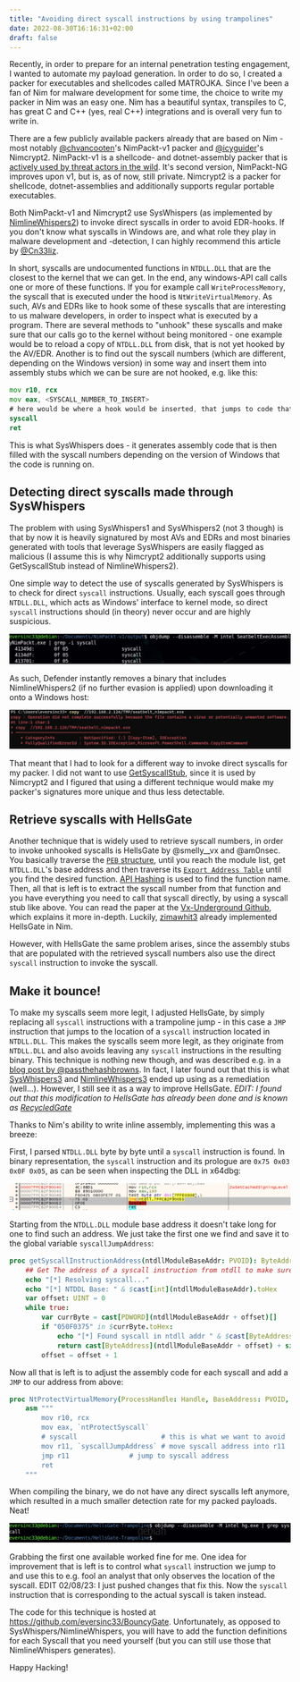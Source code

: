 ```yaml
---
title: "Avoiding direct syscall instructions by using trampolines"
date: 2022-08-30T16:16:31+02:00
draft: false
---
```


Recently, in order to prepare for an internal penetration testing engagement, I wanted to automate my payload generation. In order to do so, I created a packer for executables and shellcodes called MATROJKA. Since I've been a fan of Nim for malware development for some time, the choice to write my packer in Nim was an easy one. Nim has a beautiful syntax, transpiles to C, has great C and C++ (yes, real C++) integrations and is overall very fun to write in.

There are a few publicly available packers already that are based on Nim - most notably [@chvancooten](https://github.com/chvancooten/NimPackt-v1)'s NimPackt-v1 packer and [@icyguider](https://github.com/icyguider/Nimcrypt2)'s Nimcrypt2. NimPackt-v1 is a shellcode- and dotnet-assembly packer that is [actively used by threat actors in the wild](https://twitter.com/blackorbird/status/1553685027753365505). It's second version, NimPackt-NG improves upon v1, but is, as of now, still private. Nimcrypt2 is a packer for shellcode, dotnet-assemblies and additionally supports regular portable executables. 

Both NimPackt-v1 and Nimcrypt2 use SysWhispers (as implemented by [NimlineWhispers2](https://github.com/ajpc500/NimlineWhispers2)) to invoke direct syscalls in order to avoid EDR-hooks. If you don't know what syscalls in Windows are, and what role they play in malware development and -detection, I can highly recommend this article by [@Cn33liz](https://outflank.nl/blog/2019/06/19/red-team-tactics-combining-direct-system-calls-and-srdi-to-bypass-av-edr/).

In short, syscalls are undocumented functions in `NTDLL.DLL` that are the closest to the kernel that we can get. In the end, any windows-API call calls one or more of these functions. If you for example call `WriteProcessMemory`, the syscall that is executed under the hood is `NtWriteVirtualMemory`. As such, AVs and EDRs like to hook some of these syscalls that are interesting to us malware developers, in order to inspect what is executed by a program. There are several methods to "unhook" these syscalls and make sure that our calls go to the kernel without being monitored - one example would be to reload a copy of `NTDLL.DLL` from disk, that is not yet hooked by the AV/EDR. Another is to find out the syscall numbers (which are different, depending on the Windows version) in some way and insert them into assembly stubs which we can be sure are not hooked, e.g. like this:

```asm
mov r10, rcx
mov eax, <SYSCALL_NUMBER_TO_INSERT>
# here would be where a hook would be inserted, that jumps to code that belongs to the AV/EDR
syscall   
ret
```

This is what SysWhispers does - it generates assembly code that is then filled with the syscall numbers depending on the version of Windows that the code is running on.

## Detecting direct syscalls made through SysWhispers

The problem with using SysWhispers1 and SysWhispers2 (not 3 though) is that by now it is heavily signatured by most AVs and EDRs and most binaries generated with tools that leverage SysWhispers are easily flagged as malicious (I assume this is why Nimcrypt2 additionally supports using GetSyscallStub instead of NimlineWhispers2).

One simple way to detect the use of syscalls generated by SysWhispers is to check for direct `syscall` instructions. Usually, each syscall goes through `NTDLL.DLL`, which acts as Windows' interface to kernel mode, so direct `syscall` instructions should (in theory) never occur and are highly suspicious.

![Objdump](/objdump_syscall.png)

As such, Defender instantly removes a binary that includes NimlineWhispers2 (if no further evasion is applied) upon downloading it onto a Windows host:

![Defender](/defender.png)

That meant that I had to look for a different way to invoke direct syscalls for my packer. I did not want to use [GetSyscallStub](https://github.com/S3cur3Th1sSh1t/NimGetSyscallStub/blob/main/GetSyscallStub.nim), since it is used by Nimcrypt2 and I figured that using a different technique would make my packer's signatures more unique and thus less detectable.

## Retrieve syscalls with HellsGate

Another technique that is widely used to retrieve syscall numbers, in order to invoke unhooked syscalls is HellsGate by @smelly__vx and @am0nsec. You basically traverse the [`PEB` structure](https://malwareandstuff.com/peb-where-magic-is-stored/), until you reach the module list, get `NTDLL.DLL`'s base address and then traverse its [`Export Address Table`](https://dev.to/wireless90/exploring-the-export-table-windows-pe-internals-4l47) until you find the desired function. [API Hashing](https://www.ired.team/offensive-security/defense-evasion/windows-api-hashing-in-malware) is used to find the function name. Then, all that is left is to extract the syscall number from that function and you have everything you need to call that syscall directly, by using a syscall stub like above. You can read the paper at the [Vx-Underground Github](https://github.com/vxunderground/VXUG-Papers/tree/main/Hells%20Gate), which explains it more in-depth. Luckily, [zimawhit3](https://github.com/zimawhit3/HellsGateNim) already implemented HellsGate in Nim. 

However, with HellsGate the same problem arises, since the assembly stubs that are populated with the retrieved syscall numbers also use the direct `syscall` instruction to invoke the syscall.

## Make it bounce!

To make my syscalls seem more legit, I adjusted HellsGate, by simply replacing all `syscall` instructions with a trampoline jump - in this case a `JMP` instruction that jumps to the location of a `syscall` instruction located in `NTDLL.DLL`. This makes the syscalls seem more legit, as they originate from `NTDLL.DLL` and also avoids leaving any `syscall` instructions in the resulting binary. This technique is nothing new though, and was described e.g. in a [blog post by @passthehashbrowns](https://passthehashbrowns.github.io/hiding-your-syscalls). In fact, I later found out that this is what [SysWhispers3](https://klezvirus.github.io/RedTeaming/AV_Evasion/NoSysWhisper/) and [NimlineWhispers3](https://github.com/klezVirus/NimlineWhispers3) ended up using as a remediation (well...). However, I still see it as a way to improve HellsGate. <i>EDIT: I found out that this modification to HellsGate has already been done and is known as [RecycledGate](https://github.com/thefLink/RecycledGate)</i>

Thanks to Nim's ability to write inline assembly, implementing this was a breeze:

First, I parsed `NTDLL.DLL` byte by byte until a `syscall` instruction is found. In binary representation, the `syscall` instruction and its prologue are `0x75 0x03 0x0F 0x05`, as can be seen when inspecting the DLL in x64dbg:

![X64](/dbg.png)

Starting from the `NTDLL.DLL` module base address it doesn't take long for one to find such an address. We just take the first one we find and save it to the global variable `syscallJumpAddress`:

```nim
proc getSyscallInstructionAddress(ntdllModuleBaseAddr: PVOID): ByteAddress =
    ## Get The address of a syscall instruction from ntdll to make sure all syscalls go through ntdll
    echo "[*] Resolving syscall..."
    echo "[*] NTDDL Base: " & $cast[int](ntdllModuleBaseAddr).toHex
    var offset: UINT = 0
    while true:
        var currByte = cast[PDWORD](ntdllModuleBaseAddr + offset)[]
        if "050F0375" in $currByte.toHex:
            echo "[*] Found syscall in ntdll addr " & $cast[ByteAddress](ntdllModuleBaseAddr + offset).toHex & ": " & $currByte.toHex
            return cast[ByteAddress](ntdllModuleBaseAddr + offset) + sizeof(WORD)
        offset = offset + 1

```

Now all that is left is to adjust the assembly code for each syscall and add a `JMP` to our address from above:

```nim
proc NtProtectVirtualMemory(ProcessHandle: Handle, BaseAddress: PVOID, NumberOfBytesToProtect: PULONG, NewAccessProtection: ULONG, OldAccessProtection: PULONG): NTSTATUS {.asmNoStackFrame.} =
    asm """
        mov r10, rcx
        mov eax, `ntProtectSyscall`
        # syscall                     # this is what we want to avoid
        mov r11, `syscallJumpAddress` # move syscall address into r11
        jmp r11			      # jump to syscall address
        ret
    """
```

When compiling the binary, we do not have any direct syscalls left anymore, which resulted in a much smaller detection rate for my packed payloads. Neat!

![clean objdump](/objdump.png)

Grabbing the first one available worked fine for me. One idea for improvement that is left is to control what `syscall` instruction we jump to and use this to e.g. fool an analyst that only observes the location of the syscall. EDIT 02/08/23: I just pushed changes that fix this. Now the `syscall` instruction that is corresponding to the actual syscall is taken instead.

The code for this technique is hosted at https://github.com/eversinc33/BouncyGate. Unfortunately, as opposed to SysWhispers/NimlineWhispers, you will have to add the function definitions for each Syscall that you need yourself (but you can still use those that NimlineWhispers generates). 

Happy Hacking!
